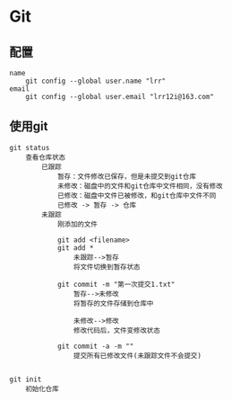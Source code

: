 # Git
## 配置
    name
        git config --global user.name "lrr"
    email
        git config --global user.email "lrr12i@163.com"

## 使用git
    git status 
        查看仓库状态
            已跟踪
                暂存：文件修改已保存，但是未提交到git仓库
                未修改：磁盘中的文件和git仓库中文件相同，没有修改
                已修改：磁盘中文件已被修改，和git仓库中文件不同
                已修改 -> 暂存 -> 仓库
            未跟踪
                刚添加的文件

                git add <filename>
                git add *
                    未跟踪-->暂存
                    将文件切换到暂存状态

                git commit -m "第一次提交1.txt"
                    暂存-->未修改
                    将暂存的文件存储到仓库中

                    未修改-->修改
                    修改代码后，文件变修改状态

                git commit -a -m ""
                    提交所有已修改文件(未跟踪文件不会提交)
                

    git init
        初始化仓库
    
